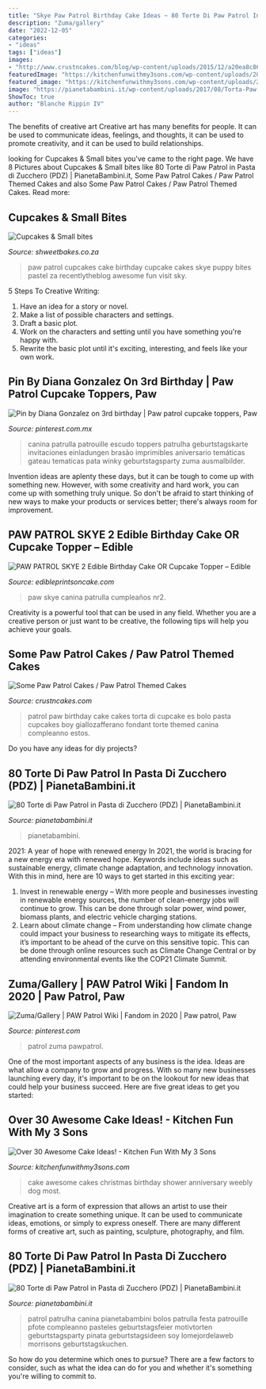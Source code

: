 ```yaml
---
title: "Skye Paw Patrol Birthday Cake Ideas ~ 80 Torte Di Paw Patrol In Pasta Di Zucchero (pdz)"
description: "Zuma/gallery"
date: "2022-12-05"
categories:
- "ideas"
tags: ["ideas"]
images:
- "http://www.crustncakes.com/blog/wp-content/uploads/2015/12/a20ea8c865d36dc8f39399ccb8efdfd6.jpg"
featuredImage: "https://kitchenfunwithmy3sons.com/wp-content/uploads/2016/04/The-Most-Awesome-Cake-Ideas-Birthday-Party-Wedding-Baby-Shower-Anniversary-Kids-Adults-66-680x1016.jpg"
featured_image: "https://kitchenfunwithmy3sons.com/wp-content/uploads/2016/04/The-Most-Awesome-Cake-Ideas-Birthday-Party-Wedding-Baby-Shower-Anniversary-Kids-Adults-66-680x1016.jpg"
image: "https://pianetabambini.it/wp-content/uploads/2017/08/Torta-Paw-Patrol-44.jpg"
ShowToc: true
author: "Blanche Rippin IV"
---
```



The benefits of creative art
Creative art has many benefits for people. It can be used to communicate ideas, feelings, and thoughts, it can be used to promote creativity, and it can be used to build relationships.

	

		
looking for Cupcakes &amp; Small bites you've came to the right page. We have 8 Pictures about Cupcakes &amp; Small bites like 80 Torte di Paw Patrol in Pasta di Zucchero (PDZ) | PianetaBambini.it, Some Paw Patrol Cakes / Paw Patrol Themed Cakes and also Some Paw Patrol Cakes / Paw Patrol Themed Cakes. Read more:
		
    
## Cupcakes &amp; Small Bites

<img loading=lazy src="http://shweetbakes.co.za/wp-content/uploads/2015/01/Paw-Patrol-cupcakes.jpg" onerror="this.onerror=null;this.src='https://tse3.mm.bing.net/th?id=OIP.NEef-dSkG-M6xubPDPUOKgHaFy&amp;pid=15.1';" alt="Cupcakes &amp; Small bites">

_Source: shweetbakes.co.za_

>paw patrol cupcakes cake birthday cupcake cakes skye puppy bites pastel za recentlytheblog awesome fun visit sky. 

	

5 Steps To Creative Writing:
1. Have an idea for a story or novel.
2. Make a list of possible characters and settings.
3. Draft a basic plot.
4. Work on the characters and setting until you have something you're happy with.
5. Rewrite the basic plot until it's exciting, interesting, and feels like your own work.

    
## Pin By Diana Gonzalez On 3rd Birthday | Paw Patrol Cupcake Toppers, Paw

<img loading=lazy src="https://i.pinimg.com/736x/db/d6/05/dbd60559f51bb1705fdf959dfc075074.jpg" onerror="this.onerror=null;this.src='https://tse2.mm.bing.net/th?id=OIP.fvdiiUnSaWZNeJaNv4KQuwHaIX&amp;pid=15.1';" alt="Pin by Diana Gonzalez on 3rd birthday | Paw patrol cupcake toppers, Paw">

_Source: pinterest.com.mx_

>canina patrulla patrouille escudo toppers patrulha geburtstagskarte invitaciones einladungen brasão imprimibles aniversario temáticas gateau tematicas pata winky geburtstagsparty zuma ausmalbilder. 

	

Invention ideas are aplenty these days, but it can be tough to come up with something new. However, with some creativity and hard work, you can come up with something truly unique. So don't be afraid to start thinking of new ways to make your products or services better; there's always room for improvement.

    
## PAW PATROL SKYE 2 Edible Birthday Cake OR Cupcake Topper – Edible

<img loading=lazy src="http://cdn.shopify.com/s/files/1/0788/3321/products/Paw_Patrol_Skye_2_round_edible_cake_topper_frame_JPG_grande.jpg?v=1466466897" onerror="this.onerror=null;this.src='https://tse3.mm.bing.net/th?id=OIP.CKAze__Vbrq7O4dYV29-IwHaHa&amp;pid=15.1';" alt="PAW PATROL SKYE 2 Edible Birthday Cake OR Cupcake Topper – Edible">

_Source: edibleprintsoncake.com_

>paw skye canina patrulla cumpleaños nr2. 

	

Creativity is a powerful tool that can be used in any field. Whether you are a creative person or just want to be creative, the following tips will help you achieve your goals.

    
## Some Paw Patrol Cakes / Paw Patrol Themed Cakes

<img loading=lazy src="http://www.crustncakes.com/blog/wp-content/uploads/2015/12/a20ea8c865d36dc8f39399ccb8efdfd6.jpg" onerror="this.onerror=null;this.src='https://tse1.mm.bing.net/th?id=OIP.1vi7d7vKDPNZ2g20qDyDWgHaJ3&amp;pid=15.1';" alt="Some Paw Patrol Cakes / Paw Patrol Themed Cakes">

_Source: crustncakes.com_

>patrol paw birthday cake cakes torta di cupcake es bolo pasta cupcakes boy giallozafferano fondant torte themed canina compleanno estos. 

	

Do you have any ideas for diy projects?

    
## 80 Torte Di Paw Patrol In Pasta Di Zucchero (PDZ) | PianetaBambini.it

<img loading=lazy src="https://pianetabambini.it/wp-content/uploads/2017/08/Torta-Paw-Patrol-24.jpg" onerror="this.onerror=null;this.src='https://tse1.mm.bing.net/th?id=OIP.VhFf5NmcYUSEHf9-_ttjnQHaKk&amp;pid=15.1';" alt="80 Torte di Paw Patrol in Pasta di Zucchero (PDZ) | PianetaBambini.it">

_Source: pianetabambini.it_

>pianetabambini. 

	

2021: A year of hope with renewed energy
In 2021, the world is bracing for a new energy era with renewed hope. Keywords include ideas such as sustainable energy, climate change adaptation, and technology innovation. With this in mind, here are 10 ways to get started in this exciting year:
1. Invest in renewable energy – With more people and businesses investing in renewable energy sources, the number of clean-energy jobs will continue to grow. This can be done through solar power, wind power, biomass plants, and electric vehicle charging stations.
2. Learn about climate change – From understanding how climate change could impact your business to researching ways to mitigate its effects, it’s important to be ahead of the curve on this sensitive topic. This can be done through online resources such as Climate Change Central or by attending environmental events like the COP21 Climate Summit.

    
## Zuma/Gallery | PAW Patrol Wiki | Fandom In 2020 | Paw Patrol, Paw

<img loading=lazy src="https://i.pinimg.com/736x/f1/1f/7f/f11f7f108d6184601e3d628afcab485a.jpg" onerror="this.onerror=null;this.src='https://tse2.mm.bing.net/th?id=OIP.Dfki7S9G30n2LAxUnusLLQHaHa&amp;pid=15.1';" alt="Zuma/Gallery | PAW Patrol Wiki | Fandom in 2020 | Paw patrol, Paw">

_Source: pinterest.com_

>patrol zuma pawpatrol. 

	

One of the most important aspects of any business is the idea. Ideas are what allow a company to grow and progress. With so many new businesses launching every day, it's important to be on the lookout for new ideas that could help your business succeed. Here are five great ideas to get you started: 

    
## Over 30 Awesome Cake Ideas! - Kitchen Fun With My 3 Sons

<img loading=lazy src="https://kitchenfunwithmy3sons.com/wp-content/uploads/2016/04/The-Most-Awesome-Cake-Ideas-Birthday-Party-Wedding-Baby-Shower-Anniversary-Kids-Adults-66-680x1016.jpg" onerror="this.onerror=null;this.src='https://tse3.mm.bing.net/th?id=OIP.VZZOuNpidYnspLti1WM6wQHaLE&amp;pid=15.1';" alt="Over 30 Awesome Cake Ideas! - Kitchen Fun With My 3 Sons">

_Source: kitchenfunwithmy3sons.com_

>cake awesome cakes christmas birthday shower anniversary weebly dog most. 

	

Creative art is a form of expression that allows an artist to use their imagination to create something unique. It can be used to communicate ideas, emotions, or simply to express oneself. There are many different forms of creative art, such as painting, sculpture, photography, and film.

    
## 80 Torte Di Paw Patrol In Pasta Di Zucchero (PDZ) | PianetaBambini.it

<img loading=lazy src="https://pianetabambini.it/wp-content/uploads/2017/08/Torta-Paw-Patrol-44.jpg" onerror="this.onerror=null;this.src='https://tse4.mm.bing.net/th?id=OIP.JjHG2S9yaGqieLHOBlyG3gHaL0&amp;pid=15.1';" alt="80 Torte di Paw Patrol in Pasta di Zucchero (PDZ) | PianetaBambini.it">

_Source: pianetabambini.it_

>patrol patrulha canina pianetabambini bolos patrulla festa patrouille pfote compleanno pasteles geburtstagsfeier motivtorten geburtstagsparty pinata geburtstagsideen soy lomejordelaweb morrisons geburtstagskuchen. 

	

So how do you determine which ones to pursue? There are a few factors to consider, such as what the idea can do for you and whether it's something you're willing to commit to.

